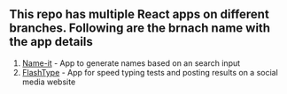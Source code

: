 ## This repo has multiple React apps on different branches. Following are the brnach name with the app details

1. [Name-it](https://github.com/prakash-ism/react-apps/tree/name-it-app) - App to generate names based on an search input
2. [FlashType](https://github.com/prakash-ism/react-apps/tree/flashtype) - App for speed typing tests and posting results on a social media website
